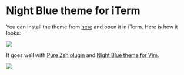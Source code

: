 # Night Blue theme for iTerm
You can install the theme from [here](https://cdn.rawgit.com/nikitavoloboev/my-mac-os/master/iterm/Night%20Blue.itermcolors) and open it in iTerm. Here is how it looks:

![](https://i.imgur.com/Emw7NAj.png)

It goes well with [Pure Zsh plugin](https://github.com/sindresorhus/pure) and [Night Blue theme for Vim](https://github.com/nikitavoloboev/night-blue-vim#readme).

![](https://i.imgur.com/DR2E94n.png)